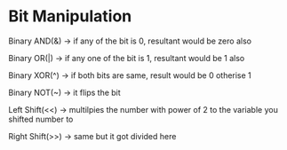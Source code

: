 # Bit Manipulation


Binary AND(&) -> if any of the bit is 0, resultant would be zero also

Binary OR(|) -> if any one of the bit is 1, resultant would be 1 also

Binary XOR(^) -> if both bits are same, result would be 0 otherise 1 

Binary NOT(~) -> it flips the bit

Left Shift(<<) -> multilpies the number with power of 2 to the variable you shifted number to

Right Shift(>>) -> same but it got divided here

